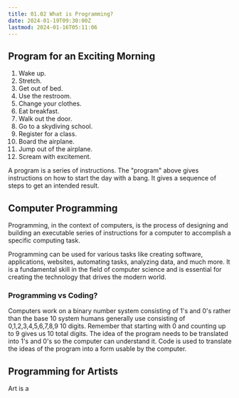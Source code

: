 ```yaml
---
title: 01.02 What is Programming?
date: 2024-01-19T09:30:00Z
lastmod: 2024-01-16T05:11:06
---
```


## Program for an Exciting Morning

1. Wake up.
2. Stretch.
3. Get out of bed.
4. Use the restroom.
5. Change your clothes.
6. Eat breakfast.
7. Walk out the door.
8. Go to a skydiving school.
9. Register for a class.
10. Board the airplane.
11. Jump out of the airplane.
12. Scream with excitement.

A program is a series of instructions. The "program" above gives instructions on how to start the day with a bang. It gives a sequence of steps to get an intended result.

## Computer Programming

Programming, in the context of computers, is the process of designing and building an executable series of instructions for a computer to accomplish a specific computing task.

Programming can be used for various tasks like creating software, applications, websites, automating tasks, analyzing data, and much more. It is a fundamental skill in the field of computer science and is essential for creating the technology that drives the modern world.

### Programming vs Coding?

Computers work on a binary number system consisting of 1's and 0's rather than the base 10 system humans generally use consisting of 0,1,2,3,4,5,6,7,8,9 10 digits. Remember that starting with 0 and counting up to 9 gives us 10 total digits. The idea of the program needs to be translated into 1's and 0's so the computer can understand it. Code is used to translate the ideas of the program into a form usable by the computer.

## Programming for Artists

Art is a
